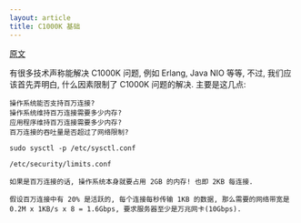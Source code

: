 ```yaml
---
layout: article
title: C1000K 基础
---
```


[原文](http://www.ideawu.net/blog/archives/740.html?cp=1#comments)

有很多技术声称能解决 C1000K 问题, 例如 Erlang, Java NIO 等等, 不过, 我们应该首先弄明白, 什么因素限制了 C1000K 问题的解决. 主要是这几点:

```
操作系统能否支持百万连接?
操作系统维持百万连接需要多少内存?
应用程序维持百万连接需要多少内存?
百万连接的吞吐量是否超过了网络限制?
```

```
sudo sysctl -p /etc/sysctl.conf 
```


```
/etc/security/limits.conf
```


```
如果是百万连接的话, 操作系统本身就要占用 2GB 的内存! 也即 2KB 每连接.
```

```
假设百万连接中有 20% 是活跃的, 每个连接每秒传输 1KB 的数据, 那么需要的网络带宽是 0.2M x 1KB/s x 8 = 1.6Gbps, 要求服务器至少是万兆网卡(10Gbps).
```


